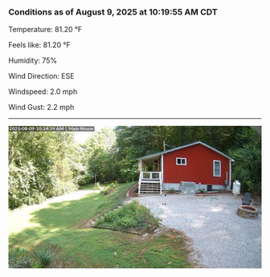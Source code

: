 ### Conditions as of August 9, 2025 at 10:19:55 AM CDT 

Temperature: 81.20 &deg;F

Feels like: 81.20 &deg;F

Humidity: 75%

Wind Direction: ESE

Windspeed: 2.0 mph

Wind Gust: 2.2 mph

---

<img src="./images/latest.jpeg"/>

